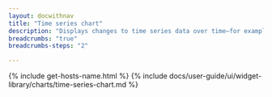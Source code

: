 ```yaml
---
layout: docwithnav
title: "Time series chart"
description: "Displays changes to time series data over time—for example, temperature or humidity readings."
breadcrumbs: "true"
breadcrumbs-steps: "2"

---
```

{% include get-hosts-name.html %}
{% include docs/user-guide/ui/widget-library/charts/time-series-chart.md %}
